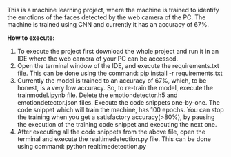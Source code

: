 This is a machine learning project, where the machine is trained to identify the emotions of the faces detected by the web camera of the PC. The machine is trained using CNN and currently it has an accuracy of 67%.

**How to execute:**

1. To execute the project first download the whole project and run it in an IDE where the web camera of your PC can be accessed.
2. Open the terminal window of the IDE, and execute the requirements.txt file.
This can be done using the command: pip install -r requirements.txt
3. Currently the model is trained to an accuracy of 67%, which, to be honest, is a very low accuracy. So, to re-train the model, execute the trainmodel.ipynb file. Delete the emotiondetector.h5 and emotiondetector.json files. Execute the code snippets one-by-one. The code snippet which will train the machine, has 100 epochs. You can stop the training when you get a satisfactory accuracy(>80%), by pausing the execution of the training code snippet and executing the next one.
4. After executing all the code snippets from the above file, open the terminal and execute the realtimedetection.py file.
This can be done using command: python realtimedetection.py

